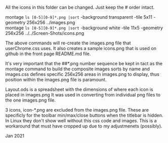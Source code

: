 All the icons in this folder can be changed.  Just keep the # order intact.

montage `ls [0-5][0-9]*.png |sort` -background transparent -tile 5x11 -geometry 256x256 ../images.png<br>
montage `ls [0-5][0-9]*.png |sort` -background white -tile 11x5 -geometry 256x256 ../../Screen-Shots/icons.png

The above commands will re-create the images.png file that userChrome.css uses.
It also creates a sample icons.png that is used on github in the front page README.md file.

It's very important that the ##*.png number sequence be kept in tact as the montage command to build the composite images sorts by name and images.css defines specific 256x256 areas in images.png to display, thus position within the images.png file is paramount.

Layout.ods is a spreadsheet with the dimensions of where each icon is placed in images.png
It was used in converting from individual png files to the one images.png file.

3 icons, icon-*.png are excluded from the images.png file.  These are specificly for the toolbar min/max/close buttons when the titlebar is hidden.  In Linux they don't show well without this css code and images.  This is a workaround that must have cropped up due to my adjustmenets (possibly).

Jan 2021
